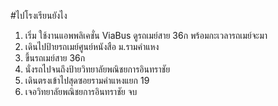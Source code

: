 #ไปโรงเรียนยังไง
1. เริ่ม ใช้งานแอพพลิเคชั่น ViaBus ดูรถเมย์สาย 36ก พร้อมกะเวลารถเมย์จะมา
2. เดินไปป้ายรถเมย์ศูนย์หนังสือ ม.รามคำแหง
3. ขึ้นรถเมย์สาย 36ก
4. นั่งรถไปจนถึงป้ายวิทยาลัยพณิชยการอินทราชัย
5. เดินตรงเข้าไปสุดซอยรามคำแหงแยก 19
6. เจอวิทยาลัยพณิชยการอินทราชัย จบ 

